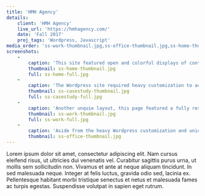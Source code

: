 ```yaml
---
title: 'HMH Agency'
details:
    client: 'HMH Agency'
    live_url: 'https://hmhagency.com/'
    date: 'Fall 2017'
    proj_tags: 'Wordpress, Javascript'
media_order: 'ss-work-thumbnail.jpg,ss-office-thumbnail.jpg,ss-home-thumbnail.jpg,ss-casestudy-thumbnail.jpg,Screenshot-2018-3-20 HMH Agency Full Service Creative Agency.jpg'
screenshots:
    -
        caption: 'This site featured open and colorful displays of content to showcase the agency''s creative work.'
        thumbnail: ss-home-thumbnail.jpg
        full: ss-home-full.jpg
    -
        caption: 'The Wordpress site required heavy customization to accommodate all of the unique presentations, communicating the agency''s diverse talents. I created the ability to manage all of the custom work by leveraging [Advanced Custom Fields](https://www.advancedcustomfields.com/).'
        thumbnail: ss-casestudy-thumbnail.jpg
        full: ss-casestudy-full.jpg
    -
        caption: 'Another unquie layout, this page featured a fully responsive masonry type layout, effectively handling image blocks of varying widths and heights. Each cell triggered a custom modal window that loaded additional content dynamically'
        thumbnail: ss-work-thumbnail.jpg
        full: ss-work-full.jpg
    -
        caption: 'Aside from the heavy Wordpress customization and unique interactive elements, my favorite part of this project was the chance to master [CSS Flexbox](https://css-tricks.com/snippets/css/a-guide-to-flexbox/) understanding!'
        thumbnail: ss-office-thumbnail.jpg
---
```


Lorem ipsum dolor sit amet, consectetur adipiscing elit. Nam cursus eleifend risus, ut ultricies dui venenatis vel. Curabitur sagittis purus urna, ut mollis sem sollicitudin non. Vivamus et ante at neque aliquam tincidunt. In sed malesuada neque. Integer at felis luctus, gravida odio sed, lacinia ex. Pellentesque habitant morbi tristique senectus et netus et malesuada fames ac turpis egestas. Suspendisse volutpat in sapien eget rutrum. 